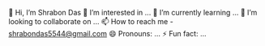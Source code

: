  👋 Hi, I’m Shrabon Das
 👀 I’m interested in ...
 🌱 I’m currently learning ...
 💞️ I’m looking to collaborate on ...
 📫 How to reach me - shrabondas5544@gmail.com
 😄 Pronouns: ...
 ⚡ Fun fact: ...

<!---
shrabondas5544/shrabondas5544 is a ✨ special ✨ repository because its `README.md` (this file) appears on your GitHub profile.
You can click the Preview link to take a look at your changes.
--->
